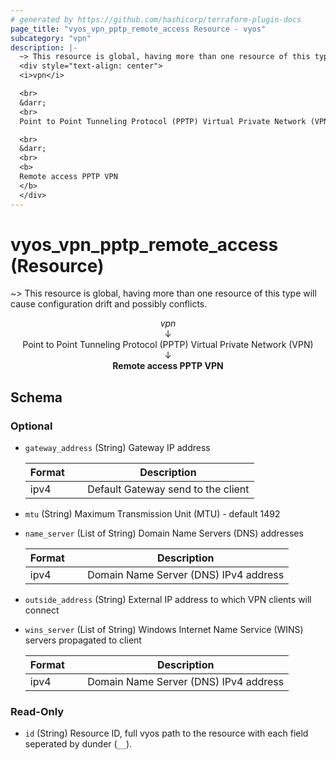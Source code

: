 ```yaml
---
# generated by https://github.com/hashicorp/terraform-plugin-docs
page_title: "vyos_vpn_pptp_remote_access Resource - vyos"
subcategory: "vpn"
description: |-
  ~> This resource is global, having more than one resource of this type will cause configuration drift and possibly conflicts.
  <div style="text-align: center">
  <i>vpn</i>

  <br>
  &darr;
  <br>
  Point to Point Tunneling Protocol (PPTP) Virtual Private Network (VPN)

  <br>
  &darr;
  <br>
  <b>
  Remote access PPTP VPN
  </b>
  </div>
---
```


# vyos_vpn_pptp_remote_access (Resource)

~> This resource is global, having more than one resource of this type will cause configuration drift and possibly conflicts.

<div style="text-align: center">
<i>vpn</i>

<br>
&darr;
<br>
Point to Point Tunneling Protocol (PPTP) Virtual Private Network (VPN)

<br>
&darr;
<br>
<b>
Remote access PPTP VPN
</b>
</div>



<!-- schema generated by tfplugindocs -->
## Schema

### Optional

- `gateway_address` (String) Gateway IP address

    |  Format &emsp; | Description  |
    |----------|---------------|
    |  ipv4  &emsp; |  Default Gateway send to the client  |
- `mtu` (String) Maximum Transmission Unit (MTU) - default 1492
- `name_server` (List of String) Domain Name Servers (DNS) addresses

    |  Format &emsp; | Description  |
    |----------|---------------|
    |  ipv4  &emsp; |  Domain Name Server (DNS) IPv4 address  |
- `outside_address` (String) External IP address to which VPN clients will connect
- `wins_server` (List of String) Windows Internet Name Service (WINS) servers propagated to client

    |  Format &emsp; | Description  |
    |----------|---------------|
    |  ipv4  &emsp; |  Domain Name Server (DNS) IPv4 address  |

### Read-Only

- `id` (String) Resource ID, full vyos path to the resource with each field seperated by dunder (`__`).
